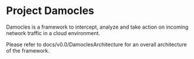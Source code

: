 Project Damocles
================

Damocles is a framework to intercept, analyze
and take action on incoming network traffic
in a cloud environment.

Please refer to docs/v0.0/DamoclesArchitecture
for an overall architecture of the framework.

